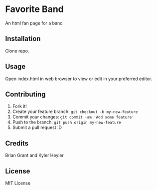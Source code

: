 # Favorite Band
An html fan page for a band
## Installation
Clone repo.
## Usage
Open index.html in web browser to view or edit in your preferred editor.
## Contributing
1. Fork it!
2. Create your feature branch: `git checkout -b my-new-feature`
3. Commit your changes: `git commit -am 'Add some feature'`
4. Push to the branch: `git push origin my-new-feature`
5. Submit a pull request :D
## Credits
Brian Grant and Kyler Heyler
## License
MIT License
